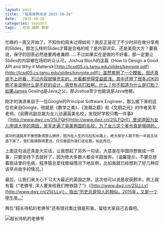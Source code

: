 ```yaml
---
layout: post
title:  "每周推荐阅读 2015-10-26"
date:   2015-10-26
categories: Season3
tags:   经验 幽默 教育
---
```


忙碌的一周又开始了，不知你的周末过得如何？我反正是花了不少时间在做分享用的Slides，那怎么样的Slides才算是合格的呢？是内容详实，还是美观大方？要我说，保守的回答必然是要两者兼顾……不过如果实在是做的不好看，那一定要让Slides的内容被在场的听众认可。Joshua Bloch的这篇《How to Design a Good API and Why it Matters》（[http://lcsd05.cs.tamu.edu/slides/keynote.pdf](http://lcsd05.cs.tamu.edu/slides/keynote.pdf)）虽然套用了一个模板，但还真说不上好看，不过内容就够充实的，光看都觉得受益匪浅。其中还用了很多JDK的例子来说明什么是不好的设计，感觉有点打脸啊。什么？你不知道为什么是打脸？如果James Gosling是Java之父，那Joshua至少也能说是Java他舅。

刚才的演讲来自于一位Google的Principal Software Engineer，那么接下来的这位也来自Google，他就是《数学之美》、《浪潮之巅》和《文明之光》的作者吴军老师。《前腾讯副总裁为女儿访遍英美名校，发现好学校只教一件事》（[http://www.dwz.cn/25LFQH](http://www.dwz.cn/25LFQH)）里说道因为女儿申请大学的原因，吴军走遍了英美两国的名校，为了女儿这个爹也真是够拼的。

    成功的道路并不像想象得那么拥挤，因为在人生的马拉松长路上，绝大部分人跑不到一半就主动退下来了。我们能够跑得更远，仅仅是因为我们还在跑，如此而已。

上面这句话还真是大实话，让我想起了另外一句话，大意是在中国你想做成一件事，只要坚持下去就好了，因为绝大多数人都会半路放弃。（温馨提示，不要总想着挑话里的毛病，程序猿总爱找极端情况下地反例，比如我就已经想到了好几种应该早点收手的情况。）

最后，让我们来关心下习大大最近的英国之旅，这次他可以说是收获颇丰，网上就有篇《“老佛爷, 洋人要来给我们修铁路了”》（[http://www.dwz.cn/25LLLx](http://www.dwz.cn/25LLLx)），指出“历史总是惊人的相似。2015年，又是一个甲午年...”

两位“超长待机的老佛爷”还有很对类比很是形象，留给大家自己去看吧。

![超长待机的老佛爷](http://7xn7do.com1.z0.glb.clouddn.com/images/two-old-queens.jpg)
